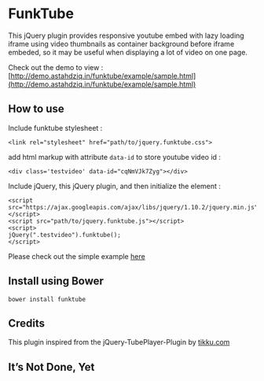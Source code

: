 # FunkTube
This jQuery plugin provides responsive youtube embed with lazy loading iframe using video thumbnails as container background before iframe embeded, so it may be useful when displaying a lot of video on one page.

Check out the demo to view :
[http://demo.astahdziq.in/funktube/example/sample.html](http://demo.astahdziq.in/funktube/example/sample.html)
 
## How to use ##
Include funktube stylesheet :

    <link rel="stylesheet" href="path/to/jquery.funktube.css">

add html markup with attribute `data-id` to store youtube video id :

    <div class='testvideo' data-id="cqNmVJk7Zyg"></div>

Include jQuery, this jQuery plugin, and then initialize the element :

    <script src="https://ajax.googleapis.com/ajax/libs/jquery/1.10.2/jquery.min.js"></script>
    <script src="path/to/jquery.funktube.js"></script>
    <script>
    jQuery(".testvideo").funktube();
    </script>
Please check out the simple example [here](https://github.com/qutek/FunkTube/blob/master/example/sample.html) 

## Install using Bower ##

    bower install funktube

## Credits ##
This plugin inspired from the jQuery-TubePlayer-Plugin by [tikku.com](http://tikku.com/)

## It’s Not Done, Yet ##